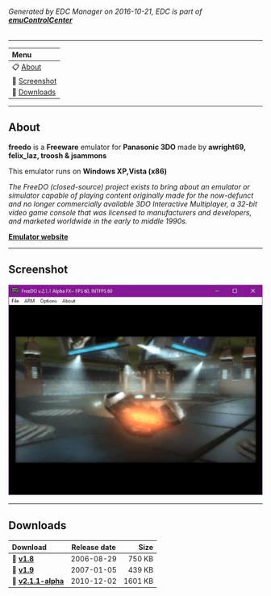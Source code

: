 ###### Generated by EDC Manager on 2016-10-21, EDC is part of [**emuControlCenter**](https://github.com/PhoenixInteractiveNL/emuControlCenter/wiki)
***
| **Menu** |
|:---------|
| :clipboard: [About](#about) |
| :sunrise: [Screenshot](#screenshot) |
| :floppy_disk: [Downloads](#downloads) |
***
## About
**freedo** is a **Freeware** emulator for **Panasonic 3DO** made by **awright69, felix_laz, troosh & jsammons**

This emulator runs on **Windows XP,Vista (x86)**

_The FreeDO (closed-source) project exists to bring about an emulator or simulator capable of playing content originally made for the now-defunct and no longer commercially available 3DO Interactive Multiplayer, a 32-bit video game console that was licensed to manufacturers and developers, and marketed worldwide in the early to middle 1990s._

[**Emulator website**](http://freedo.org)
***
## Screenshot
![](https://raw.githubusercontent.com/PhoenixInteractiveNL/edc-masterhook/master/downloadhooks/freedo/freedo_screen.jpg)
***
## Downloads
| Download | Release date  | Size       |
|:---------|:-------------:|-----------:|
| :floppy_disk: [**v1.8**](https://github.com/PhoenixInteractiveNL/edc-repo0001/raw/master/freedo/1.8.7z) | 2006-08-29 | 750 KB |
| :floppy_disk: [**v1.9**](https://github.com/PhoenixInteractiveNL/edc-repo0001/raw/master/freedo/1.9.7z) | 2007-01-05 | 439 KB |
| :floppy_disk: [**v2.1.1-alpha**](https://github.com/PhoenixInteractiveNL/edc-repo0001/raw/master/freedo/2.1.1-alpha.7z) | 2010-12-02 | 1601 KB |
